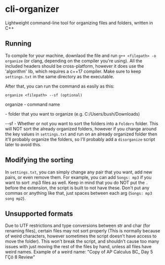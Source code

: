 # cli-organizer
Lightweight command-line tool for organizing files and folders, written in C++

## Running
To compile for your machine, downlaod the file and run ```g++ <filepath> -o organize``` (or clang, depending on the compiler you're using). All the included headers should be cross-platform, however it does use the 'algorithm' lib, which requires a c++17 compiler. Make sure to keep ```settings.txt``` in the same directory as the executable. 

After that, you can run the command as easily as this:

```organize <filepath> --sf (optional)```

organize - command name

<filepath> - folder that you want to organize (e.g. C:/Users/bush/Downloads)

--sf - Whether or not you want to sort the folders into a ```Folders``` folder. This will NOT sort the already organized folders, however if you change around the key values in ```settings.txt``` and run on an already organized folder then it'll probably organize the folders, so I'll probably add a ```disorganize``` script later to avoid this.

## Modifying the sorting
In ```settings.txt```, you can simply change any pair that you want, add new pairs, or even remove them. For example, you can add ```Songs: mp3``` if you want to sort .mp3 files as well. Keep in mind that you do NOT put the ```.``` before the extension, the script is built to not have these. Don't put any commas or anything like that, just spaces between each arg (```Songs: mp3 song mp2```).

## Unsupported formats
Due to UTF restrictions and type conversions between str and char (for renaming files), certain files may not sort properly (This is normally because of weird characters, however sometimes the script doesn't have access to move the folder). This won't break the script, and shouldn't cause too many issues with just moving the rest of the files by hand, unless all files have weird names. Example of a weird name: "Copy of AP Calculus BC_ Day 5 ΓÇô 8 Review"

